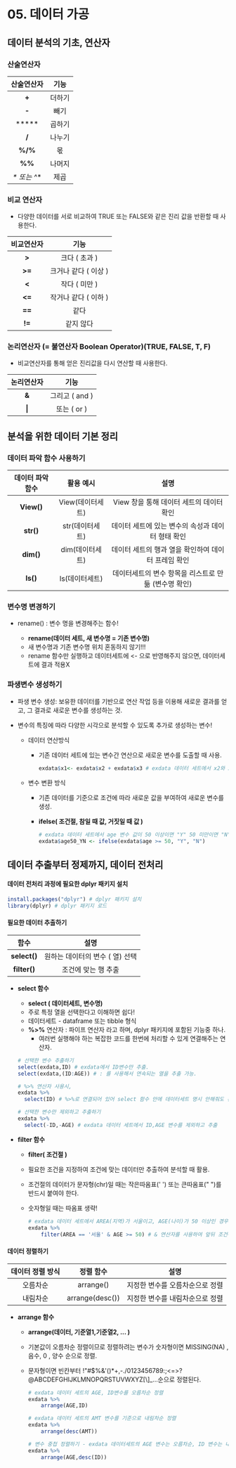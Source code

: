 # 05. 데이터 가공

## 데이터 분석의 기초, 연산자

### 산술연산자

|    산술연산자    |  기능  |
| :--------------: | :----: |
|      **+**       | 더하기 |
|      **-**       |  빼기  |
|      *****       | 곱하기 |
|      **/**       | 나누기 |
|     **%/%**      |   몫   |
|      **%%**      | 나머지 |
| **\**  또는  ^** |  제곱  |

### 비교 연산자

- 다양한 데이터를 서로 비교하여 TRUE 또는 FALSE와 같은 진리 값을 반환할 때 사용한다.

| 비교연산자 |         기능         |
| :--------: | :------------------: |
|   **>**    |    크다 ( 초과 )     |
|   **>=**   | 크거나 같다 ( 이상 ) |
|   **<**    |    작다 ( 미만 )     |
|   **<=**   | 작거나 같다 ( 이하 ) |
|   **==**   |         같다         |
|   **!=**   |      같지 않다       |



### 논리연산자  (= 불연산자 Boolean Operator)(TRUE, FALSE, T, F)

- 비교연산자를 통해 얻은 진리값을 다시 연산할 때 사용한다. 

| **논리연산자** |    **기능**    |
| :------------: | :------------: |
|     **&**      | 그리고 ( and ) |
|     **\|**     |  또는 ( or )   |



## 분석을 위한 데이터 기본 정리

### 데이터 파악 함수 사용하기

| 데이터 파악 함수 |    활용 예시     |                         설명                         |
| :--------------: | :--------------: | :--------------------------------------------------: |
|    **View()**    | View(데이터세트) |       View 창을 통해 데이터 세트의 데이터 확인       |
|    **str()**     | str(데이터세트)  |  데이터 세트에 있는 변수의 속성과 데이터 형태 확인   |
|    **dim()**     | dim(데이터세트)  | 데이터 세트의 행과 열을 확인하여 데이터 프레임 확인  |
|     **ls()**     |  ls(데이터세트)  | 데이터세트의 변수 항목을 리스트로 만듦 (변수명 확인) |



### 변수명 변경하기

- rename() :  변수 명을 변경해주는 함수!

  - **rename(데이터 세트, 새 변수명 = 기존 변수명)**
  - 새 변수명과 기존 변수명 위치 혼동하지 않기!!! 
  - rename 함수만 실행하고 데이터세트에 <- 으로 반영해주지 않으면, 데이터세트에 결과 적용X

  

### 파생변수 생성하기

- 파생 변수 생성: 보유한 데이터를 기반으로 연산 작업 등을 이용해 새로운 결과를 얻고, 그 결과로 새로운 변수를 생성하는 것.

- 변수의 특징에 따라 다양한 시각으로 분석할 수 있도록 추가로 생성하는 변수! 

  - 데이터 연산방식

    - 기존 데이터 세트에 있는 변수간 연산으로 새로운 변수를 도출할 때 사용.

      ```R
      exdata$x1<- exdata$x2 + exdata$x3 # exdata 데이터 세트에서 x2와 x3를 더해서 exdata데이터세트의 x1변수로 추가.
      ```

  - 변수 변환 방식

    - 기존 데이터를 기준으로 조건에 따라 새로운 값을 부여하여 새로운 변수를 생성.

    - **ifelse( 조건절, 참일 때 값, 거짓일 때 값 )**

      ```R
      # exdata 데이터 세트에서 age 변수 값이 50 이상이면 "Y" 50 미만이면 "N"값으로 exdata 데이터 세트에 age50_YN 변수 생성
      exdata$age50_YN <- ifelse(exdata$age >= 50, "Y", "N") 
      ```

      

## 데이터 추출부터 정제까지, 데이터 전처리

#### 데이터 전처리 과정에 필요한 dplyr 패키지 설치

```R
install.packages("dplyr") # dplyr 패키지 설치
library(dplyr) # dplyr 패키지 로드
```



#### 필요한 데이터 추출하기

|     함수     |              설명               |
| :----------: | :-----------------------------: |
| **select()** | 원하는 데이터의 변수 ( 열) 선택 |
| **filter()** |       조건에 맞는 행 추출       |



- **select 함수**

  - **select ( 데이터세트, 변수명)**  
  - 주로 특정 열을 선택한다고 이해하면 쉽다!
  - 데이터세트 - dataframe 또는 tibble 형식
  - **%>%** 연산자 : 파이프 연산자 라고 하며, dplyr 패키지에 포함된 기능중 하나. 
    - 여러번 실행해야 하는 복잡한 코드를 한번에 처리할 수 있게 연결해주는 연산자.

  ```R
  # 선택한 변수 추출하기
  select(exdata,ID) # exdata에서 ID변수만 추출.
  select(exdata,(ID:AGE)) # : 를 사용해서 연속되는 열을 추출 가능.
  
  # %>% 연산자 사용시,
  exdata %>%
  	select(ID) # %>%로 연결되어 있어 select 함수 안에 데이터세트 명시 안해줘도 된다.
  
  # 선택한 변수만 제외하고 추출하기
  exdata %>%
  	select(-ID,-AGE) # exdata 데이터 세트에서 ID,AGE 변수를 제외하고 추출
  ```

  

- **filter 함수**

  - **filter( 조건절 )**

  - 필요한 조건을 지정하여 조건에 맞는 데이터만 추출하여 분석할 때 활용.

  - 조건절의 데이터가 문자형(chr)일 때는 작은따옴표(' ') 또는 큰따옴표(" ")를 반드시 붙여야 한다. 

  - 숫자형일 때는 따옴표 생략!

    ```R
    # exdata 데이터 세트에서 AREA(지역)가 서울이고, AGE(나이)가 50 이상인 경우만 추출.
    exdata %>%
    	filter(AREA == '서울' & AGE >= 50) # & 연산자를 사용하여 앞뒤 조건이 모두 만족할 때만 추출. 
    ```

    

#### 데이터 정렬하기

| 데이터 정렬 방식 |    정렬 함수    |              설명               |
| :--------------: | :-------------: | :-----------------------------: |
|     오름차순     |    arrange()    | 지정한 변수를 오름차순으로 정렬 |
|     내림차순     | arrange(desc()) | 지정한 변수를 내림차순으로 정렬 |

- **arrange 함수**

  - **arrange(데이터, 기준열1,기준열2, ... )**

  - 기본값이 오름차순 정렬이므로 정렬하려는 변수가 숫자형이면 MISSING(NA) , 음수, 0 , 양수 순으로 정렬.

  - 문자형이면 빈칸부터 !"#$%&'()*+,-./0123456789:;<=>?@ABCDEFGHIJKLMNOPQRSTUVWXYZ[\\]_…순으로 정렬된다.

    ```R
    # exdata 데이터 세트의 AGE, ID변수를 오름차순 정렬
    exdata %>%
    	arrange(AGE,ID)
    
    # exdata 데이터 세트의 AMT 변수를 기준으로 내림차순 정렬
    exdata %>%
    	arrange(desc(AMT))
    
    # 변수 중첩 정렬하기 - exdata 데이터세트의 AGE 변수는 오름차순, ID 변수는 내름차순 정렬
    exdata %>%
    	arrange(AGE,desc(ID))
    ```

    

